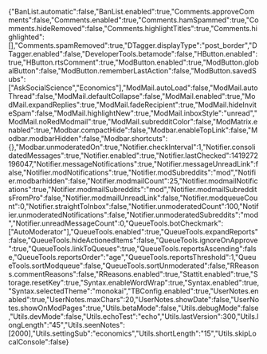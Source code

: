 {"BanList.automatic":false,"BanList.enabled":true,"Comments.approveComments":false,"Comments.enabled":true,"Comments.hamSpammed":true,"Comments.hideRemoved":false,"Comments.highlightTitles":true,"Comments.highlighted":[],"Comments.spamRemoved":true,"DTagger.displayType":"post_border","DTagger.enabled":false,"DeveloperTools.betamode":false,"HButton.enabled":true,"HButton.rtsComment":true,"ModButton.enabled":true,"ModButton.globalButton":false,"ModButton.rememberLastAction":false,"ModButton.savedSubs":["AskSocialScience","Economics"],"ModMail.autoLoad":false,"ModMail.autoThread":false,"ModMail.defaultCollapse":false,"ModMail.enabled":true,"ModMail.expandReplies":true,"ModMail.fadeRecipient":true,"ModMail.hideInviteSpam":false,"ModMail.highlightNew":true,"ModMail.inboxStyle":"unread","ModMail.noRedModmail":true,"ModMail.subredditColor":false,"ModMatrix.enabled":true,"Modbar.compactHide":false,"Modbar.enableTopLink":false,"Modbar.modbarHidden":false,"Modbar.shortcuts":{},"Modbar.unmoderatedOn":true,"Notifier.checkInterval":1,"Notifier.consolidatedMessages":true,"Notifier.enabled":true,"Notifier.lastChecked":1419272196047,"Notifier.messageNotifications":true,"Notifier.messageUnreadLink":false,"Notifier.modNotifications":true,"Notifier.modSubreddits":"mod","Notifier.modbarhidden":false,"Notifier.modmailCount":25,"Notifier.modmailNotifications":true,"Notifier.modmailSubreddits":"mod","Notifier.modmailSubredditsFromPro":false,"Notifier.modmailUnreadLink":false,"Notifier.modqueueCount":0,"Notifier.straightToInbox":false,"Notifier.unmoderatedCount":100,"Notifier.unmoderatedNotifications":false,"Notifier.unmoderatedSubreddits":"mod","Notifier.unreadMessageCount":0,"QueueTools.botCheckmark":["AutoModerator"],"QueueTools.enabled":true,"QueueTools.expandReports":false,"QueueTools.hideActionedItems":false,"QueueTools.ignoreOnApprove":true,"QueueTools.linkToQueues":true,"QueueTools.reportsAscending":false,"QueueTools.reportsOrder":"age","QueueTools.reportsThreshold":1,"QueueTools.sortModqueue":false,"QueueTools.sortUnmoderated":false,"RReasons.commentReasons":false,"RReasons.enabled":true,"Stattit.enabled":true,"Storage.resetKey":true,"Syntax.enableWordWrap":true,"Syntax.enabled":true,"Syntax.selectedTheme":"monokai","TBConfig.enabled":true,"UserNotes.enabled":true,"UserNotes.maxChars":20,"UserNotes.showDate":false,"UserNotes.showOnModPages":true,"Utils.betaMode":false,"Utils.debugMode":false,"Utils.devMode":false,"Utils.echoTest":"echo","Utils.lastVersion":300,"Utils.longLength":"45","Utils.seenNotes":[2000],"Utils.settingSub":"economics","Utils.shortLength":"15","Utils.skipLocalConsole":false}
